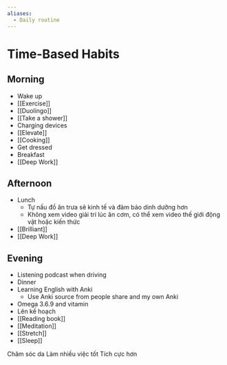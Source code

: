 ```yaml
---
aliases:
  - Daily routine
---
```

# Time-Based Habits

## Morning

- Wake up
- [[Exercise]]
- [[Duolingo]]
- [[Take a shower]]
- Charging devices
- [[Elevate]]
- [[Cooking]]
- Get dressed
- Breakfast
- [[Deep Work]]

## Afternoon

- Lunch
	- Tự nấu đồ ăn trưa sẽ kinh tế và đảm bảo dinh dưỡng hơn
	- Không xem video giải trí lúc ăn cơm, có thể xem video thế giới động vật hoặc kiến thức
- [[Brilliant]]
- [[Deep Work]]

## Evening

- Listening podcast when driving
- Dinner
- Learning English with Anki
	- Use Anki source from people share and my own Anki
- Omega 3.6.9 and vitamin
- Lên kế hoạch
- [[Reading book]]
- [[Meditation]]
- [[Stretch]]
- [[Sleep]]

Chăm sóc da
Làm nhiều việc tốt
Tích cực hơn